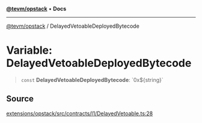 [**@tevm/opstack**](../README.md) • **Docs**

***

[@tevm/opstack](../globals.md) / DelayedVetoableDeployedBytecode

# Variable: DelayedVetoableDeployedBytecode

> `const` **DelayedVetoableDeployedBytecode**: \`0x$\{string\}\`

## Source

[extensions/opstack/src/contracts/l1/DelayedVetoable.ts:28](https://github.com/evmts/tevm-monorepo/blob/main/extensions/opstack/src/contracts/l1/DelayedVetoable.ts#L28)
